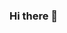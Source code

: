### Hi there 👋

<!--
**Nukealbert/Nukealbert** is a ✨ _special_ ✨ repository because its `README.md` (this file) appears on your GitHub profile.

Here are some ideas to get you started:

I'm Kundan Kumar from India, and I am a Web developer, Content Writer, SEO, competitive programming. I really enjoy learning languages and frameworks like React, Bootstrap, Python, as well as work in Wordpress. I also enjoy doing Photoshop and logo design in general. You can check me out my linkedin at https://www.linkedin.com/in/kundan-kumar-61484317a 
[![Anurag's GitHub stats](https://github-readme-stats.vercel.app/api?username=anuraghazra)](https://github.com/anuraghazra/github-readme-stats)
